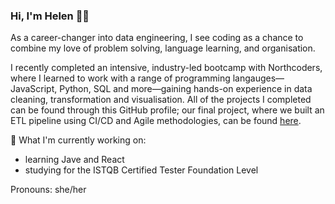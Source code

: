 ### Hi, I'm Helen 👋🏻

As a career-changer into data engineering, I see coding as a chance to combine my love of problem solving, language learning, and organisation.

I recently completed an intensive, industry-led bootcamp with Northcoders, where I learned to work with a range of programming langauges—JavaScript, Python, SQL and more—gaining hands-on experience in data cleaning, transformation and visualisation.
All of the projects I completed can be found through this GitHub profile; our final project, where we built an ETL pipeline using CI/CD and Agile methodologies, can be found [here](https://github.com/CavemanDan667/de-project).

🌱 What I'm currently working on:
* learning Jave and React
* studying for the ISTQB Certified Tester Foundation Level 

Pronouns: she/her
